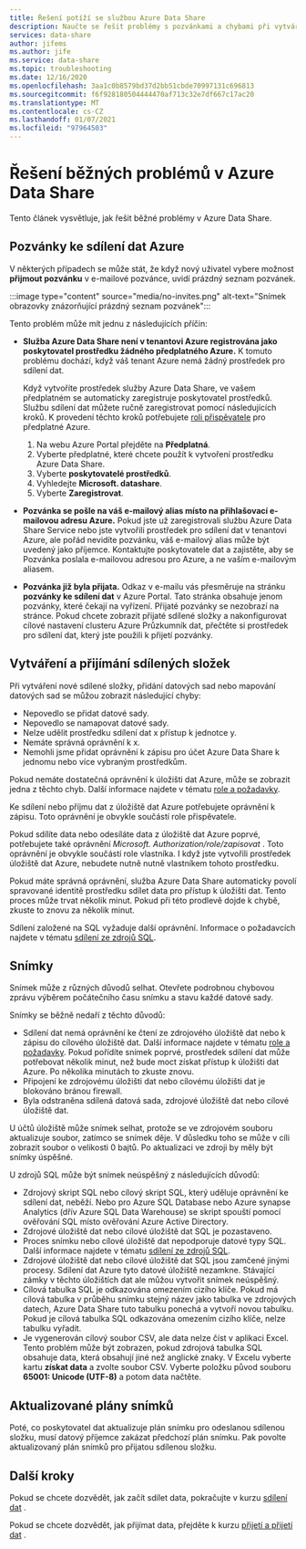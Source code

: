 ```yaml
---
title: Řešení potíží se službou Azure Data Share
description: Naučte se řešit problémy s pozvánkami a chybami při vytváření nebo přijímání sdílených dat v Azure Data Share.
services: data-share
author: jifems
ms.author: jife
ms.service: data-share
ms.topic: troubleshooting
ms.date: 12/16/2020
ms.openlocfilehash: 3aa1c0b8579bd37d2bb51cbde70997131c696813
ms.sourcegitcommit: f6f928180504444470af713c32e7df667c17ac20
ms.translationtype: MT
ms.contentlocale: cs-CZ
ms.lasthandoff: 01/07/2021
ms.locfileid: "97964503"
---
```

# <a name="troubleshoot-common-problems-in-azure-data-share"></a>Řešení běžných problémů v Azure Data Share 

Tento článek vysvětluje, jak řešit běžné problémy v Azure Data Share. 

## <a name="azure-data-share-invitations"></a>Pozvánky ke sdílení dat Azure 

V některých případech se může stát, že když nový uživatel vybere možnost **přijmout pozvánku** v e-mailové pozvánce, uvidí prázdný seznam pozvánek. 

:::image type="content" source="media/no-invites.png" alt-text="Snímek obrazovky znázorňující prázdný seznam pozvánek":::

Tento problém může mít jednu z následujících příčin:

* **Služba Azure Data Share není v tenantovi Azure registrována jako poskytovatel prostředku žádného předplatného Azure.** K tomuto problému dochází, když váš tenant Azure nemá žádný prostředek pro sdílení dat. 

    Když vytvoříte prostředek služby Azure Data Share, ve vašem předplatném se automaticky zaregistruje poskytovatel prostředků. Službu sdílení dat můžete ručně zaregistrovat pomocí následujících kroků. K provedení těchto kroků potřebujete [roli přispěvatele](../role-based-access-control/built-in-roles.md#contributor) pro předplatné Azure. 

    1. Na webu Azure Portal přejděte na **Předplatná**.
    1. Vyberte předplatné, které chcete použít k vytvoření prostředku Azure Data Share.
    1. Vyberte **poskytovatelé prostředků**.
    1. Vyhledejte **Microsoft. datashare**.
    1. Vyberte **Zaregistrovat**.

* **Pozvánka se pošle na váš e-mailový alias místo na přihlašovací e-mailovou adresu Azure.** Pokud jste už zaregistrovali službu Azure Data Share Service nebo jste vytvořili prostředek pro sdílení dat v tenantovi Azure, ale pořád nevidíte pozvánku, váš e-mailový alias může být uvedený jako příjemce. Kontaktujte poskytovatele dat a zajistěte, aby se Pozvánka poslala e-mailovou adresou pro Azure, a ne vaším e-mailovým aliasem.

* **Pozvánka již byla přijata.** Odkaz v e-mailu vás přesměruje na stránku **pozvánky ke sdílení dat** v Azure Portal. Tato stránka obsahuje jenom pozvánky, které čekají na vyřízení. Přijaté pozvánky se nezobrazí na stránce. Pokud chcete zobrazit přijaté sdílené složky a nakonfigurovat cílové nastavení clusteru Azure Průzkumník dat, přečtěte si prostředek pro sdílení dat, který jste použili k přijetí pozvánky.

## <a name="creating-and-receiving-shares"></a>Vytváření a přijímání sdílených složek

Při vytváření nové sdílené složky, přidání datových sad nebo mapování datových sad se můžou zobrazit následující chyby:

* Nepovedlo se přidat datové sady.
* Nepovedlo se namapovat datové sady.
* Nelze udělit prostředku sdílení dat x přístup k jednotce y.
* Nemáte správná oprávnění k x.
* Nemohli jsme přidat oprávnění k zápisu pro účet Azure Data Share k jednomu nebo více vybraným prostředkům.

Pokud nemáte dostatečná oprávnění k úložišti dat Azure, může se zobrazit jedna z těchto chyb. Další informace najdete v tématu [role a požadavky](concepts-roles-permissions.md). 

Ke sdílení nebo příjmu dat z úložiště dat Azure potřebujete oprávnění k zápisu. Toto oprávnění je obvykle součástí role přispěvatele. 

Pokud sdílíte data nebo odesíláte data z úložiště dat Azure poprvé, potřebujete také oprávnění *Microsoft. Authorization/role/zapisovat* . Toto oprávnění je obvykle součástí role vlastníka. I když jste vytvořili prostředek úložiště dat Azure, nebudete nutně nutně vlastníkem tohoto prostředku. 

Pokud máte správná oprávnění, služba Azure Data Share automaticky povolí spravované identitě prostředku sdílet data pro přístup k úložišti dat. Tento proces může trvat několik minut. Pokud při této prodlevě dojde k chybě, zkuste to znovu za několik minut.

Sdílení založené na SQL vyžaduje další oprávnění. Informace o požadavcích najdete v tématu [sdílení ze zdrojů SQL](how-to-share-from-sql.md).

## <a name="snapshots"></a>Snímky
Snímek může z různých důvodů selhat. Otevřete podrobnou chybovou zprávu výběrem počátečního času snímku a stavu každé datové sady. 

Snímky se běžně nedaří z těchto důvodů:

* Sdílení dat nemá oprávnění ke čtení ze zdrojového úložiště dat nebo k zápisu do cílového úložiště dat. Další informace najdete v tématu [role a požadavky](concepts-roles-permissions.md). Pokud pořídíte snímek poprvé, prostředek sdílení dat může potřebovat několik minut, než bude moct získat přístup k úložišti dat Azure. Po několika minutách to zkuste znovu.
* Připojení ke zdrojovému úložišti dat nebo cílovému úložišti dat je blokováno bránou firewall.
* Byla odstraněna sdílená datová sada, zdrojové úložiště dat nebo cílové úložiště dat.

U účtů úložiště může snímek selhat, protože se ve zdrojovém souboru aktualizuje soubor, zatímco se snímek děje. V důsledku toho se může v cíli zobrazit soubor o velikosti 0 bajtů. Po aktualizaci ve zdroji by měly být snímky úspěšné.

U zdrojů SQL může být snímek neúspěšný z následujících důvodů:

* Zdrojový skript SQL nebo cílový skript SQL, který uděluje oprávnění ke sdílení dat, neběží. Nebo pro Azure SQL Database nebo Azure synapse Analytics (dřív Azure SQL Data Warehouse) se skript spouští pomocí ověřování SQL místo ověřování Azure Active Directory.  
* Zdrojové úložiště dat nebo cílové úložiště dat SQL je pozastaveno.
* Proces snímku nebo cílové úložiště dat nepodporuje datové typy SQL. Další informace najdete v tématu [sdílení ze zdrojů SQL](how-to-share-from-sql.md#supported-data-types).
* Zdrojové úložiště dat nebo cílové úložiště dat SQL jsou zamčené jinými procesy. Sdílení dat Azure tyto datové úložiště nezamkne. Stávající zámky v těchto úložištích dat ale můžou vytvořit snímek neúspěšný.
* Cílová tabulka SQL je odkazována omezením cizího klíče. Pokud má cílová tabulka v průběhu snímku stejný název jako tabulka ve zdrojových datech, Azure Data Share tuto tabulku ponechá a vytvoří novou tabulku. Pokud je cílová tabulka SQL odkazována omezením cizího klíče, nelze tabulku vyřadit.
* Je vygenerován cílový soubor CSV, ale data nelze číst v aplikaci Excel. Tento problém může být zobrazen, pokud zdrojová tabulka SQL obsahuje data, která obsahují jiné než anglické znaky. V Excelu vyberte kartu **získat data** a zvolte soubor CSV. Vyberte položku původ souboru **65001: Unicode (UTF-8)** a potom data načtěte.

## <a name="updated-snapshot-schedules"></a>Aktualizované plány snímků
Poté, co poskytovatel dat aktualizuje plán snímku pro odeslanou sdílenou složku, musí datový příjemce zakázat předchozí plán snímku. Pak povolte aktualizovaný plán snímků pro přijatou sdílenou složku. 

## <a name="next-steps"></a>Další kroky

Pokud se chcete dozvědět, jak začít sdílet data, pokračujte v kurzu [sdílení dat](share-your-data.md) . 

Pokud se chcete dozvědět, jak přijímat data, přejděte k kurzu [přijetí a přijetí dat](subscribe-to-data-share.md) .